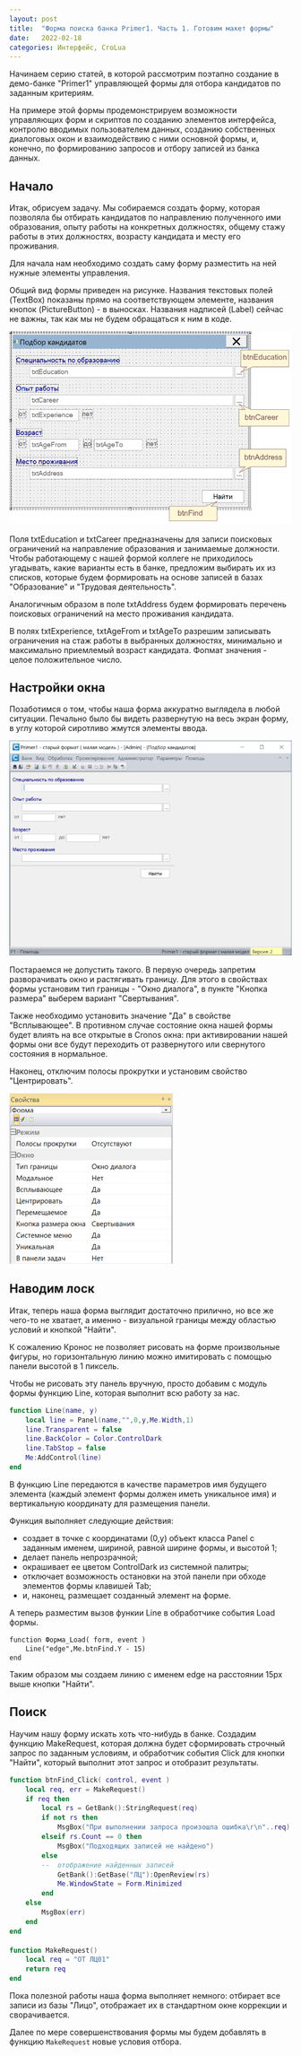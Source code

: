 ```yaml
---
layout: post  
title:  "Форма поиска банка Primer1. Часть 1. Готовим макет формы"  
date:   2022-02-18
categories: Интерфейс, CroLua
---
```


Начинаем серию статей, в которой рассмотрим поэтапно создание в демо-банке 
"Primer1" управляющей формы для отбора кандидатов по заданным критериям.

На примере этой формы продемонстрируем возможности управляющих форм и скриптов 
по созданию элементов интерфейса, контролю вводимых пользователем данных, 
созданию собственных диалоговых окон и взаимодействию с ними основной формы, 
и, конечно, по формированию запросов и отбору записей из банка данных. 

## Начало
Итак, обрисуем задачу. Мы собираемся создать форму, которая позволяла 
бы отбирать кандидатов по направлению полученного ими образования, опыту работы 
на конкретных должностях, общему стажу работы в этих должностях, возрасту 
кандидата и месту его проживания.

Для начала нам необходимо создать саму форму  разместить на ней нужные 
элементы управления.

Общий вид формы приведен на рисунке. Названия текстовых полей (TextBox) показаны 
прямо на соответствующем элементе, названия кнопок (PictureButton) - в выносках.
Названия надписей (Label) сейчас не важны, так как мы не будем обращаться 
к ним в коде.

![Форма поиска](../assets/img/20220218-findform/1/form.png)

Поля txtEducation и txtCareer предназначены для записи поисковых ограничений на 
направление образования  и занимаемые должности. 
Чтобы работающему с нашей формой коллеге не приходилось угадывать, 
какие варианты есть в банке, предложим выбирать их из списков, 
которые будем формировать на основе записей в базах "Образование" 
и "Трудовая деятельность". 

Аналогичным образом в поле txtAddress будем формировать перечень поисковых 
ограничений на место проживания кандидата. 

В полях txtExperience, txtAgeFrom и txtAgeTo разрешим записывать ограничения на 
стаж работы в выбранных должностях, минимально и максимально приемлемый 
возраст кандидата. Фопмат значения - целое положительное число.

## Настройки окна

Позаботимся о том, чтобы наша форма аккуратно выглядела в любой ситуации.
Печально было бы видеть развернутую на весь экран форму, в углу которой 
сиротливо жмутся элементы ввода.

![разворот](../assets/img/20220218-findform/1/разворот.png)

Постараемся не допустить такого. В первую очередь запретим разворачивать окно 
и растягивать границу. Для этого в свойствах формы установим тип границы - 
"Окно диалога", в пункте "Кнопка размера" выберем вариант "Свертывания".

Также необходимо установить значение "Да" в свойстве "Всплывающее". 
В противном случае состояние окна нашей формы будет влиять на все открытые 
в Cronos окна: при активировании нашей формы они все будут переходить 
от развернутого или свернутого состояния в нормальное.

Наконец, отключим полосы прокрутки и установим свойство "Центрировать".

![Свойства формы](../assets/img/20220218-findform/1/свойства_формы.png)
 
## Наводим лоск

Итак, теперь наша форма выглядит достаточно прилично, но все же
чего-то не хватает, а именно - визуальной границы между областью условий 
и кнопкой "Найти".

К сожалению Кронос не позволяет рисовать на форме произвольные фигуры, 
но горизонтальную линию можно имитировать с помощью панели высотой в 1 пиксель.

Чтобы не рисовать эту панель вручную, просто добавим с модуль формы 
функцию Line, которая выполнит всю работу за нас.

```lua
function Line(name, y)
	local line = Panel(name,"",0,y,Me.Width,1)
	line.Transparent = false
	line.BackColor = Color.ControlDark
	line.TabStop = false
	Me:AddControl(line)
end
```

В функцию Line передаются в качестве параметров имя будущего элемента 
(каждый элемент формы должен иметь уникальное имя) и вертикальную координату 
для размещения панели.

Функция выполняет следующие действия:
- создает в точке с координатами (0,y) объект класса Panel с заданным именем, 
шириной, равной ширине формы, и высотой 1;
- делает панель непрозрачной;
- окрашивает ее цветом ControlDark из системной палитры;
- отключает возможность остановки на этой панели при обходе элементов 
формы клавишей Tab;
- и, наконец, размещает созданный элемент на форме.

А теперь разместим вызов функии Line в обработчике события Load формы.

```
function Форма_Load( form, event )
	Line("edge",Me.btnFind.Y - 15)
end
```

Таким образом мы создаем линию с именем edge на расстоянии 15px выше кнопки "Найти".

## Поиск

Научим нашу форму искать хоть что-нибудь в банке. Создадим функцию MakeRequest, 
которая должна будет сформировать строчный запрос по заданным условиям, 
и обработчик события Click для кнопки "Найти", который выполнит этот запрос 
и отобразит результаты.

```lua
function btnFind_Click( control, event )
	local req, err = MakeRequest()
	if req then
		local rs = GetBank():StringRequest(req)
		if not rs then 
			MsgBox("При выполнении запроса произошла ошибка\r\n"..req)
		elseif rs.Count == 0 then
			MsgBox("Подходящих записей не найдено")
		else
		--	отображение найденных записей
			GetBank():GetBase("ЛЦ"):OpenReview(rs)
			Me.WindowState = Form.Minimized
		end
	else
		MsgBox(err)
	end
end

function MakeRequest()
	local req = "ОТ ЛЦ01"
	return req
end
```

Пока полезной работы наша форма выполняет немного: отбирает все записи 
из базы "Лицо", отображает их в стандартном окне коррекции и сворачивается.

Далее по мере совершенствования формы мы будем добавлять в функцию `MakeRequest`
новые условия отбора.
